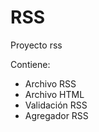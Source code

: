 # RSS
Proyecto rss

Contiene:

  - Archivo RSS
  - Archivo HTML
  - Validación RSS
  - Agregador RSS
